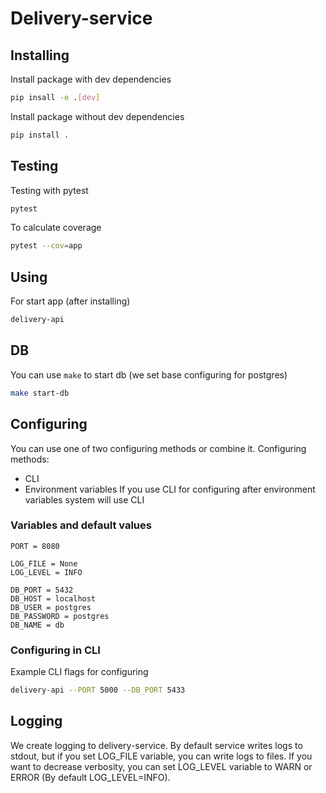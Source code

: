 # Delivery-service

## Installing
Install package with dev dependencies
```bash
pip insall -e .[dev]
```

Install package without dev dependencies
```bash
pip install .
```

## Testing

Testing with pytest
```bash
pytest
```

To calculate coverage
```bash
pytest --cov=app
```



## Using
For start app (after installing)

```bash
delivery-api
```

## DB
You can use `make` to start db (we set base configuring for postgres)
```bash
make start-db
```

## Configuring
You can use one of two configuring methods or combine it.
Configuring methods:
* CLI
* Environment variables
If you use CLI for configuring after environment variables system will use CLI

### Variables and default values
```
PORT = 8080

LOG_FILE = None
LOG_LEVEL = INFO

DB_PORT = 5432
DB_HOST = localhost
DB_USER = postgres
DB_PASSWORD = postgres
DB_NAME = db
```


### Configuring in CLI
Example CLI flags for configuring
```bash
delivery-api --PORT 5000 --DB_PORT 5433
```

## Logging
We create logging to delivery-service. By default service writes logs to stdout, but if you set LOG_FILE variable, you can write logs to files.
If you want to decrease verbosity, you can set LOG_LEVEL variable to WARN or ERROR (By default LOG_LEVEL=INFO).